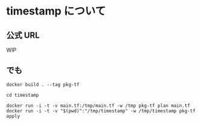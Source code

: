 # timestamp について

## 公式 URL

WIP

## でも

```
docker build . --tag pkg-tf
```
```
cd timestamp
```
```
docker run -i -t -v main.tf:/tmp/main.tf -w /tmp pkg-tf plan main.tf
docker run -i -t -v "$(pwd)":"/tmp/timestamp" -w /tmp/timestamp pkg-tf apply
```
